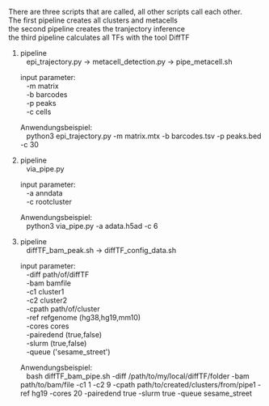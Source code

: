 There are three scripts that are called, all other scripts call each other.<br />
The first pipeline creates all clusters and metacells<br />
the second pipeline creates the tranjectory inference<br />
the third pipeline calculates all TFs with the tool DiffTF<br />

1. pipeline<br />
&nbsp;&nbsp;   epi_trajectory.py -> metacell_detection.py -> pipe_metacell.sh
  
   input parameter:<br />
    &nbsp;&nbsp; -m matrix <br />
    &nbsp;&nbsp; -b barcodes <br />
    &nbsp;&nbsp; -p peaks <br />
    &nbsp;&nbsp; -c cells <br />
    
   Anwendungsbeispiel:<br />
   &nbsp;&nbsp;  python3 epi_trajectory.py -m matrix.mtx -b barcodes.tsv -p peaks.bed -c 30
    
 2. pipeline<br />
 &nbsp;&nbsp;   via_pipe.py
    
    input parameter: <br />
    &nbsp;&nbsp;  -a anndata<br />
    &nbsp;&nbsp;  -c rootcluster<br />
  
    Anwendungsbeispiel:<br />
    &nbsp;&nbsp;  python3 via_pipe.py -a adata.h5ad -c 6
      
 3. pipeline<br />
 &nbsp;&nbsp;   diffTF_bam_peak.sh -> diffTF_config_data.sh
    
    input parameter:<br />
    &nbsp;&nbsp;  -diff path/of/diffTF<br />
    &nbsp;&nbsp;  -bam bamfile<br />
    &nbsp;&nbsp;  -c1 cluster1<br />
    &nbsp;&nbsp;  -c2 cluster2 <br />
    &nbsp;&nbsp;  -cpath path/of/cluster<br />
    &nbsp;&nbsp;  -ref refgenome (hg38,hg19,mm10)<br />
    &nbsp;&nbsp;  -cores cores<br />
    &nbsp;&nbsp;  -pairedend (true,false)<br />
    &nbsp;&nbsp;  -slurm (true,false)<br />
    &nbsp;&nbsp;  -queue ('sesame_street')<br />
      
    Anwendungsbeispiel:<br />
    &nbsp;&nbsp;  bash diffTF_bam_pipe.sh -diff /path/to/my/local/diffTF/folder -bam path/to/bam/file -c1 1 -c2 9 -cpath path/to/created/clusters/from/pipe1 -ref hg19 -cores 20 -pairedend true -slurm true -queue sesame_street
